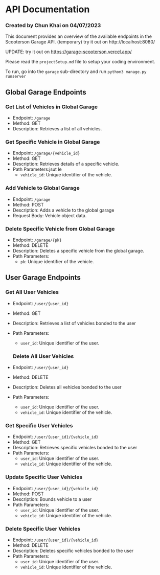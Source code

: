# API Documentation
### Created by Chun Khai on 04/07/2023

This document provides an overview of the available endpoints in the Scooterson Garage API.
(temporary) try it out on http://localhost:8080/

UPDATE: try it out on https://garage-scooterson.vercel.app/

Please read the ```projectSetup.md``` file to setup your coding environment.

To run, go into the ```garage``` sub-directory and run ```python3 manage.py runserver```

## Global Garage Endpoints

### Get List of Vehicles in Global Garage

- Endpoint: `/garage`
- Method: GET
- Description: Retrieves a list of all vehicles.

### Get Specific Vehicle in Global Garage

- Endpoint: `/garage/{vehicle_id}`
- Method: GET
- Description: Retrieves details of a specific vehicle.
- Path Parameters:jsut le 
  - `vehicle_id`: Unique identifier of the vehicle.

### Add Vehicle to Global Garage

- Endpoint: `/garage`
- Method: POST
- Description: Adds a vehicle to the global garage
- Request Body: Vehicle object data.

### Delete Specific Vehicle from Global Garage 

- Endpoint: `/garage/{pk}`
- Method: DELETE
- Description: Deletes a specific vehicle from the global garage.
- Path Parameters:
  - `pk`: Unique identifier of the vehicle.

## User Garage Endpoints

### Get All User Vehicles

- Endpoint: `/user/{user_id}`
- Method: GET
- Description: Retrieves a list of vehicles bonded to the user 
- Path Parameters:
  - `user_id`: Unique identifier of the user.

  ### Delete All User Vehicles

- Endpoint: `/user/{user_id}`
- Method: DELETE
- Description: Deletes all vehicles bonded to the user 
- Path Parameters:
  - `user_id`: Unique identifier of the user.
  - `vehicle_id`: Unique identifier of the vehicle.

### Get Specific User Vehicles
- Endpoint: `/user/{user_id}/{vehicle_id}`
- Method: GET
- Description: Retrieves specific vehicles bonded to the user 
- Path Parameters:
  - `user_id`: Unique identifier of the user.
  - `vehicle_id`: Unique identifier of the vehicle.

### Update Specific User Vehicles
- Endpoint: `/user/{user_id}/{vehicle_id}`
- Method: POST
- Description: Bounds vehicle to a user 
- Path Parameters:
  - `user_id`: Unique identifier of the user.
  - `vehicle_id`: Unique identifier of the vehicle.

### Delete Specific User Vehicles
- Endpoint: `/user/{user_id}/{vehicle_id}`
- Method: DELETE 
- Description: Deletes specific vehicles bonded to the user 
- Path Parameters:
  - `user_id`: Unique identifier of the user.
  - `vehicle_id`: Unique identifier of the vehicle.
